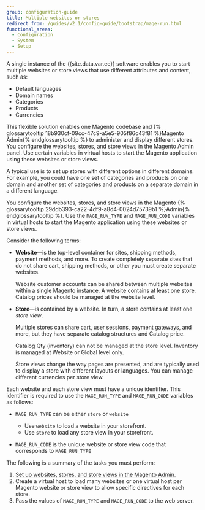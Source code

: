```yaml
---
group: configuration-guide
title: Multiple websites or stores
redirect_from: /guides/v2.1/config-guide/bootstrap/mage-run.html
functional_areas:
  - Configuration
  - System
  - Setup
---
```


A single instance of the {{site.data.var.ee}} software enables you to start multiple websites or store views that use different attributes and content, such as:

-  Default languages
-  Domain names
-  Categories
-  Products
-  Currencies

This flexible solution enables one Magento codebase and {% glossarytooltip 18b930cf-09cc-47c9-a5e5-905f86c43f81 %}Magento Admin{% endglossarytooltip %} to administer and display different stores. You configure the websites, stores, and store views in the Magento Admin panel. Use certain variables in virtual hosts to start the Magento application using these websites or store views.

A typical use is to set up stores with different options in different domains. For example, you could have one set of categories and products on one domain and another set of categories and products on a separate domain in a different language.

You configure the websites, stores, and store views in the Magento {% glossarytooltip 29ddb393-ca22-4df9-a8d4-0024d75739b1 %}Admin{% endglossarytooltip %}. Use the `MAGE_RUN_TYPE` and `MAGE_RUN_CODE` variables in virtual hosts to start the Magento application using these websites or store views.

Consider the following terms:

-   **Website**—is the top-level container for sites, shipping methods, payment methods, and more. To create completely separate sites that do not share cart, shipping methods, or other you must create separate websites.

    Website customer accounts can be shared between multiple websites within a single Magento instance. A website contains at least one store. Catalog prices should be managed at the website level.

-   **Store**—is contained by a website. In turn, a store contains at least one *store view*.

    Multiple stores can share cart, user sessions, payment gateways, and more, but they have separate catalog structures and Catalog price.

    Catalog Qty (inventory) can not be managed at the store level. Inventory is managed at Website or Global level only.

    Store views change the way pages are presented, and are typically used to display a store with different layouts or languages. You can manage different currencies per store view.

Each website and each store view must have a unique identifier. This identifier is required to use the `MAGE_RUN_TYPE` and `MAGE_RUN_CODE` variables as follows:

-   `MAGE_RUN_TYPE` can be either `store` or `website`

    * Use `website` to load a website in your storefront.
    * Use `store` to load any store view in your storefront.

-   `MAGE_RUN_CODE` is the unique website or store view code that corresponds to `MAGE_RUN_TYPE`

The following is a summary of the tasks you must perform:

1.  [Set up websites, stores, and store views in the Magento Admin.]({{page.baseurl}}/config-guide/multi-site/ms_websites.html)
1.  Create a virtual host to load many websites or one virtual host per Magento website or store view to allow specific directives for each store.
1.  Pass the values of `MAGE_RUN_TYPE` and `MAGE_RUN_CODE` to the web server.
